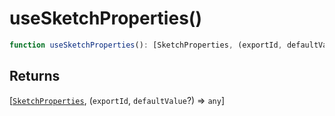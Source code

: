 # useSketchProperties()

```ts
function useSketchProperties(): [SketchProperties, (exportId, defaultValue?) => any]
```

## Returns

[[`SketchProperties`](../../geoprocessing/type-aliases/SketchProperties.md), (`exportId`, `defaultValue`?) => `any`]
